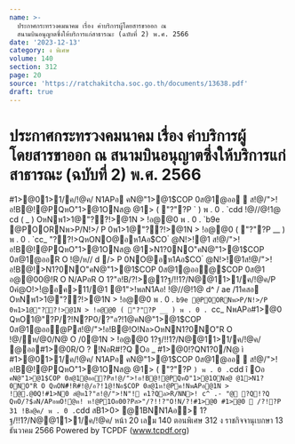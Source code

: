 ```yaml
---
name: >-
  ประกาศกระทรวงคมนาคม เรื่อง ค่าบริการผู้โดยสารขาออก ณ
  สนามบินอนุญาตซึ่งให้บริการแก่สาธารณะ (ฉบับที่ 2) พ.ศ. 2566
date: '2023-12-13'
category: ง พิเศษ
volume: 140
section: 312
page: 20
source: 'https://ratchakitcha.soc.go.th/documents/13638.pdf'
draft: true
---
```


# ประกาศกระทรวงคมนาคม เรื่อง ค่าบริการผู้โดยสารขาออก ณ สนามบินอนุญาตซึ่งให้บริการแก่สาธารณะ (ฉบับที่ 2) พ.ศ. 2566

#1>@01>1/ค/!@ค/ N1APอ คN@"1>@1$COP 0ส@1@ออ  ส!@/">!อ!B@!@PQหO"1>@1ONส@ @1> ( "?"?P ` ) พ . 0 . `cdd !@//@!1@ cd ( _ ) OหNพ1>1@"??!>@1N > !อ@@0 พ . 0 . `b9e @POORNพ>P/N!>/ P 0พ1>1@"??!>@1N > !อ@@0 ( "?"?P __ ) พ . 0 . `cc_ "??!>QหONO@อห1Aอ$CO ํ @N!>!@1 ส!@/">!อ!B@!@PQหO"1>@1ONส@ @1>N1?0NO"คN@"1>@1$COP 0ส@1@ออR O !@/ห// d /> P 0NO@อห1Aอ$CO ํ @N!>!@1ส!@/">!อ!B@!>N1?0NO"คN@"1>@1$COP 0ส@1@ออ@$COP 0ส@1 อ@@00@!R O N/APอR O 1?"อ!B/?!>@1?ฐ/!!1?/N@@11>1/ค/!@ค/P 0คํ@O!>!ํ@อค>11/@1 @1">!พลN1Aอ! !@//@!1@ d^ / ae /11คสอ OหNพ1>1@"??!>@1N > !อ@@0 พ . 0 . `b9e @POORNพ>P/N!>/P 0พ1>1@"??!>@1N > !อ@@0 ( "?"?P __ ) พ . 0 . `cc_ NพAPอ#1>@0 QหO1@"?P/?!N?P0/?"อ?!1@คN@"1>@1$COP 0ส@1@ออ@Pส!@/">!อ!B@!O!Nล>OหNN1?0NO"R O !@/ห/@0/N@ O /0@1N > !อ@@0 1?ฐ/!!1?/N@@11>1/ค/!@ค/ @ออ#1>@0R/O ? !NอR#!?Q Oอ _ #1>@0!?QN1?0/N@ ì #1>@01>1/ค/!@ค/ N1APอ คN@"1>@1$COP 0ส@1@ออ  ส!@/">!อ!B@!@PQหO"1>@1ONส@ @1> ( "?"?P ` ) พ . 0 . `cdd î Oอ ` คN@"1>@1$COP 0ส@1@ออ?Pส!@/">!อ!B@!@PQหO"1>@1ONส@ @1>N1?0NO"R O QหON#็!R#!@/อ?!1@!Nอ$COP 0ส@1ห!@Pค!NพAPอ@1N > !@.@0Q!#1>N0 สํ@ห1?"ส!@/">!N"! ค1?Qล>R/NN>! c^ .- "@ ?Q!?Q QหO/?$ลN/APอพO!ํ@ห! ห!@P1Oอ00?Pส>"/?!!?"O!N/?!#1>@0 #1>@0  /?!?P 31 !Bล@ค/ พ . 0 . `cdd สB1>0> @1BNN1Aอ> 1?ฐ/!!1?/N@@11>1/ค/!@ค/ หน้า 20 เลม 140 ตอนพิเศษ 312 ง ราชกิจจานุเบกษา 13 ธันวาคม 2566 Powered by TCPDF (www.tcpdf.org)
